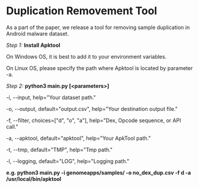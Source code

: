 # Duplication Removement Tool

As a part of the paper, we release a tool for removing sample duplication in Android malware dataset.

*Step 1:* **Install Apktool**

On Windows OS, it is best to add it to your environment variables.

On Linux OS, please specify the path where Apktool is located by parameter -a.

*Step 2:* **python3 main.py [&lt;parameters&gt;]**

-i, --input, help="Your dataset path."

-o, --output, default="output.csv", help="Your destination output file."

-f, --filter, choices=["d", "o", "a"], help="Dex, Opcode sequence, or API call."

-a, --apktool, default="apktool", help="Your ApkTool path."

-t, --tmp, default="TMP", help="Tmp path."

-l, --logging, default="LOG", help="Logging path."


**e.g. python3 main.py -i genomeapps/samples/ -o no_dex_dup.csv -f d -a /usr/local/bin/apktool** 
